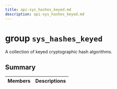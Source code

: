 ```yaml
---
title: api-sys_hashes_keyed.md
description: api-sys_hashes_keyed.md
---
```

# group `sys_hashes_keyed` 

A collection of keyed cryptographic hash algorithms.

## Summary

 Members                        | Descriptions                                
--------------------------------|---------------------------------------------

